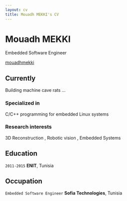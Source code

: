 ```yaml
---
layout: cv
title: Mouadh MEKKI's CV
---
```

# Mouadh MEKKI
Embedded Software Engineer

<a href="https://linkedin.com/in/mouadhmekki">mouadhmekki</a>

## Currently

Building machine cave rats ...

### Specialized in

C/C++ programming for embedded Linux systems


### Research interests

3D Reconstruction , Robotic vision , Embedded Systems

## Education

`2011-2015`
__ENIT__, Tunisia

## Occupation

`Embedded Software Engineer`
__Sofia Technologies__, Tunisia


